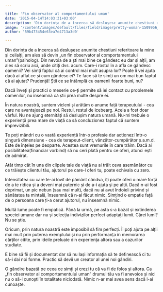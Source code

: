 ```yaml
---

title: 'Fin observator al comportamentului uman'
date: '2015-04-14T14:03:31+03:00'
description: 'Din dorința de a încerca să deslușesc anumite chestiuni referitoare la mine șiceilalți, am ales să devin „un fin observator al comportamentuluiuman”(psiholog). Din nevoia de a ști mai bine ce gândesc '
image: '/content/images/default/files/field/image/pretty-woman-1509956_640.jpg'
author: '59b473454e63ea7e4713a3d0'

---
```

<div class="kg-card-markdown"><p>Din dorința de a încerca să deslușesc anumite chestiuni referitoare la mine și ceilalți, am ales să devin „un fin observator al comportamentului uman”(psiholog). Din nevoia de a ști mai bine ce gândesc eu dar și alții, am ales să scriu aici, unde citiți dvs. acum. Care-i rostul în a afla ce gândesc oamenii? Vei simți faptul că ai control mai mult asupra lor? Poate îi vei ajuta dacă ai aflat ce și cum gândesc ei? Te face să te simți un om mai bun faptul că ai ajutat? Prudență! Știi ce se întâmplă cu oamenii foarte buni, nu?</p>
<p>Dacă înveți și practici o meserie ce-ți permite să iei contact cu problemele oamenilor, nu înseamnă că știi prea multe despre ei.</p>
<p>În natura noastră, suntem vicleni și arătăm o anume față terapeutului - cea care ne avantajează pe noi. Restul, restul de icebearg. Acela a fost doar vârful. Nu ne ajung eternități să deslușim natura umană. Nu-mi trebuie o experiență prea mare de viață ca să concluzionez faptul că suntem imprevizibili.</p>
<p>Te poți mândri cu o vastă experiență într-o profesie dar acționezi într-o singură dimensiune - cea de terapeut-client, vânzător-cumpărător ș.a.m.d. Este de înțeles pe deoparte. Acestea sunt vremurile în care trăim. Dacă ai posibilitatea(financiar vorbind) să nu ceri plată pentru ce oferi, atunci ești de admirat.</p>
<p>Atât timp cât în una din clipele tale de viață nu ai trăit ceva asemănător cu ce trăiește clientul tău, ajutorul pe care-l oferi tu, poate echivala cu zero.</p>
<p>Intensitatea cu care te-ai lovit de pământ cândva, îți poate oferi o mare forță de a te ridica și a deveni mai puternic și de a-i ajuta și pe alții. Dacă n-ai fost deprimat, un pic nebun (sau mai mult), dacă nu ai avut îndoieli privind și sănătatea ta mintală, înseamnă că n-ai făcut nimic. Simțind o empatie față de o persoana care ți-a cerut ajutorul, nu înseamnă nimic.</p>
<p>Multă lume poate fi empatică. Până la urmă, pe asta s-a bazat și extinderea speciei umane dar nu și selecția indivizilor perfect adaptați lumii. Cărei lumi? Nu se știe.</p>
<p>Oricum, prin natura noastră este imposibil să fim perfecți. Îi poți ajuta pe alții mai mult prin puterea exemplului și nu prin performanța în memorarea cărților citite, prin ideile preluate din experiența altora sau a cazurilor studiate.</p>
<p>E bine să fii și documentat dar să nu lași informația să te definească ci tu să-i dai noi forme. Practic să devii un creator al unei noi gândiri.</p>
<p>O gândire bazată pe ceea ce simți și crezi tu că va fi de folos și altora. Ca „fin observator al comportamentului uman” drumul tău va fi anevoios și nici nu o să-l cunoști în totalitate niciodată. Nimic n-ar mai avea sens dacă l-ai cunoaște.</p>
</div>
